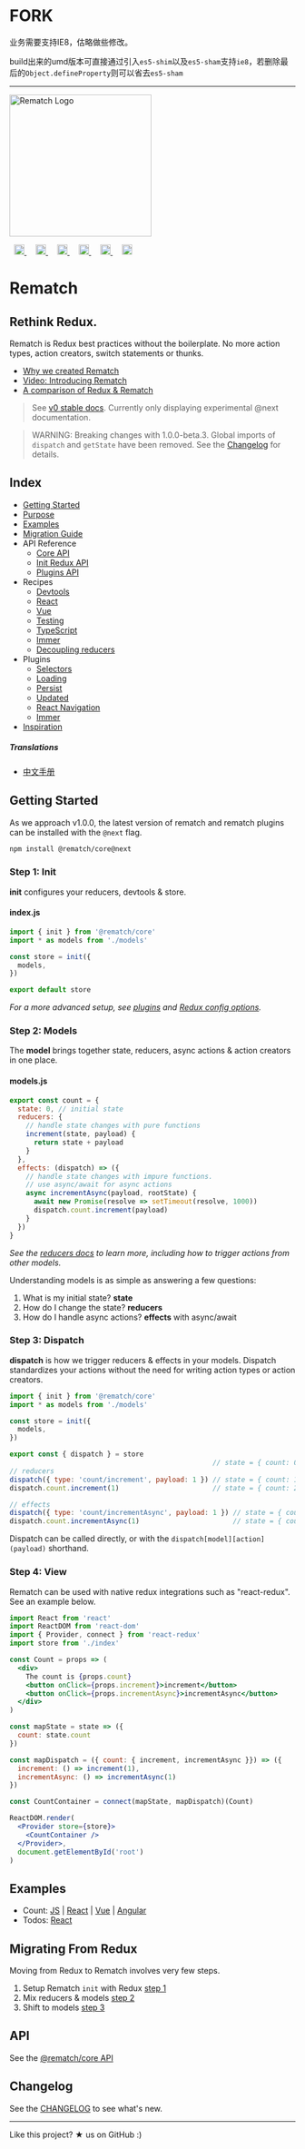 # FORK

业务需要支持IE8，估略做些修改。

build出来的umd版本可直接通过引入`es5-shim`以及`es5-sham`支持`ie8`，若删除最后的`Object.defineProperty`则可以省去`es5-sham`

---

<img src="./logo/rematch-logo.svg" height='250' width='250' alt="Rematch Logo">

<p>
<a href='https://travis-ci.org/rematch/rematch' style='margin: 0 0.5rem;'>
<img src='https://travis-ci.org/rematch/rematch.svg?branch=master' alt='Build Status' height='18'/>
</a>

<a href='https://coveralls.io/github/rematch/rematch?branch=master' style='margin: 0 0.5rem;'>
<img src='https://coveralls.io/repos/github/rematch/rematch/badge.svg?branch=master' alt='Coverage Status' height='18'/>
</a>

<a href='https://www.codacy.com/app/ShMcK/rematch?utm_source=github.com&amp;utm_medium=referral&amp;utm_content=rematch/rematch&amp;utm_campaign=Badge_Grade' style='margin: 0 0.5rem;'>
  <img src='https://api.codacy.com/project/badge/Grade/04039822aa23402bb985d9b374ac4a39' alt='Codacy Badge' height='18'>
</a>

<a href='https://badge.fury.io/js/%40rematch%2Fcore' style='margin: 0 0.5rem;'>
<img src='https://badge.fury.io/js/%40rematch%2Fcore.svg' alt='npm version' height='18'>
</a>

<a href='https://img.shields.io/badge/bundlesize-~5kb-brightgreen.svg?style=flat' style='margin: 0 0.5rem;'>
<img src='https://img.shields.io/badge/bundlesize-~5kb-brightgreen.svg?style=flat' alt='bundle size' height='18'>
</a>

<a href='https://img.shields.io/badge/dependencies-redux-brightgreen.svg?style=flat' style='margin: 0 0.5rem;'>
<img src='https://img.shields.io/badge/dependencies-redux-brightgreen.svg?style=flat' alt='file size' height='18'>
</a>
</p>

# Rematch

## Rethink Redux.

Rematch is Redux best practices without the boilerplate. No more action types, action creators, switch statements or thunks.

- [Why we created Rematch](https://hackernoon.com/redesigning-redux-b2baee8b8a38)
- [Video: Introducing Rematch](https://www.youtube.com/watch?v=3ezSBYoL5do)
- [A comparison of Redux & Rematch](./docs/purpose.md)

> See [v0 stable docs](https://github.com/rematch/rematch/tree/v0). Currently only displaying experimental @next documentation.

> WARNING: Breaking changes with 1.0.0-beta.3. Global imports of `dispatch` and `getState` have been removed. See the [Changelog](./CHANGELOG.md) for details.

## Index

* [Getting Started](#getting-started)
* [Purpose](./docs/purpose.md)
* [Examples](#examples)
* [Migration Guide](#migrating-from-redux)
* API Reference
  * [Core API](./docs/api.md)
  * [Init Redux API](./docs/reduxApi.md)
  * [Plugins API](./docs/pluginsApi.md)
* Recipes
  * [Devtools](./docs/recipes/devtools.md)
  * [React](./docs/recipes/react.md)
  * [Vue](./docs/recipes/vue.md)
  * [Testing](./docs/recipes/testing.md)
  * [TypeScript](./docs/recipes/typescript.md)
  * [Immer](./docs/recipes/immer.md)
  * [Decoupling reducers](./docs/recipes/decouplingReducers.md)
* Plugins
  * [Selectors](./plugins/select/README.md)
  * [Loading](./plugins/loading/README.md)
  * [Persist](./plugins/persist/README.md)
  * [Updated](./plugins/updated/README.md)
  * [React Navigation](./plugins/react-navigation/README.md)
  * [Immer](./plugins/immer/README.md)
* [Inspiration](./docs/inspiration.md)

##### Translations
* [中文手册](https://rematch.gitbook.io/handbook)

## Getting Started

As we approach v1.0.0, the latest version of rematch and rematch plugins can be installed with the `@next` flag.

```sh
npm install @rematch/core@next
```

### Step 1: Init

**init** configures your reducers, devtools & store.

#### index.js

```js
import { init } from '@rematch/core'
import * as models from './models'

const store = init({
  models,
})

export default store
```

*For a more advanced setup, see [plugins](./docs/plugins.md) and [Redux config options](./docs/reduxApi.md).*

### Step 2: Models

The **model** brings together state, reducers, async actions & action creators in one place.

#### models.js
```js
export const count = {
  state: 0, // initial state
  reducers: {
    // handle state changes with pure functions
    increment(state, payload) {
      return state + payload
    }
  },
  effects: (dispatch) => ({
    // handle state changes with impure functions.
    // use async/await for async actions
    async incrementAsync(payload, rootState) {
      await new Promise(resolve => setTimeout(resolve, 1000))
      dispatch.count.increment(payload)
    }
  })
}
```

*See the [reducers docs](https://github.com/rematch/rematch/blob/master/docs/api.md#reducers) to learn more, including how to trigger actions from other models.*

Understanding models is as simple as answering a few questions:

1. What is my initial state? **state**
2. How do I change the state? **reducers**
3. How do I handle async actions? **effects** with async/await

### Step 3: Dispatch

**dispatch** is how we trigger reducers & effects in your models. Dispatch standardizes your actions without the need for writing action types or action creators.

```js
import { init } from '@rematch/core'
import * as models from './models'

const store = init({
  models,
})

export const { dispatch } = store
                                                  // state = { count: 0 }
// reducers
dispatch({ type: 'count/increment', payload: 1 }) // state = { count: 1 }
dispatch.count.increment(1)                       // state = { count: 2 }

// effects
dispatch({ type: 'count/incrementAsync', payload: 1 }) // state = { count: 3 } after delay
dispatch.count.incrementAsync(1)                       // state = { count: 4 } after delay
```

Dispatch can be called directly, or with the `dispatch[model][action](payload)` shorthand.


### Step 4: View

Rematch can be used with native redux integrations such as "react-redux". See an example below.

```jsx
import React from 'react'
import ReactDOM from 'react-dom'
import { Provider, connect } from 'react-redux'
import store from './index'

const Count = props => (
  <div>
    The count is {props.count}
    <button onClick={props.increment}>increment</button>
    <button onClick={props.incrementAsync}>incrementAsync</button>
  </div>
)

const mapState = state => ({
  count: state.count
})

const mapDispatch = ({ count: { increment, incrementAsync }}) => ({
  increment: () => increment(1),
  incrementAsync: () => incrementAsync(1)
})

const CountContainer = connect(mapState, mapDispatch)(Count)

ReactDOM.render(
  <Provider store={store}>
    <CountContainer />
  </Provider>,
  document.getElementById('root')
)
```

## Examples

- Count: [JS](https://codepen.io/Sh_McK/pen/BJMmXx?editors=1010) | [React](https://codesandbox.io/s/3kpyz2nnz6) | [Vue](https://codesandbox.io/s/n3373olqo0) | [Angular](https://stackblitz.com/edit/rematch-angular-5-count)
- Todos: [React](https://codesandbox.io/s/92mk9n6vww)

## Migrating From Redux

Moving from Redux to Rematch involves very few steps.

1. Setup Rematch `init` with Redux [step 1](https://codesandbox.io/s/yw2wy1q929)
2. Mix reducers & models [step 2](https://codesandbox.io/s/9yk6rjok1r)
3. Shift to models [step 3](https://codesandbox.io/s/mym2x8m7v9)


## API

See the [@rematch/core API](./docs/api.md)

## Changelog

See the [CHANGELOG](./CHANGELOG.md) to see what's new.

---

Like this project? ★ us on GitHub :)
